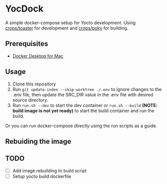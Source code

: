 # YocDock

A simple docker-compose setup for Yocto development. Using [crops/toaster](https://github.com/crops/toaster-container) for development and [crops/poky](github.com/crops/poky-container) for building.

## Prerequisites

- [Docker Desktop for Mac](https://docs.docker.com/docker-for-mac/install/)

## Usage

1. Clone this repository
2. Run `git update-index --skip-worktree ./.env` to ignore changes to the .env file, then update the SRC_DIR value in the .env file with desired source directory.
3. Run `run.sh --dev` to start the dev container or `run.sh --build` **(NOTE: build image is not yet ready)** to start the build container and run the build.

Or you can run docker-compose directly using the run scripts as a guide.

## Rebuiding the image

## TODO

- [ ] Add image rebuilding to build script
- [ ] Setup yocto build dockerfile